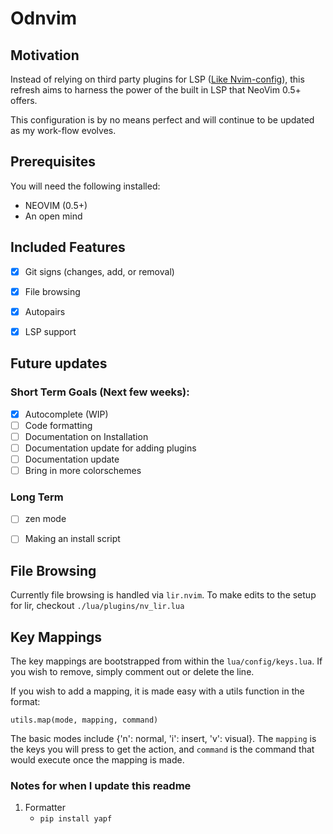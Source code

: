 # Odnvim 

## Motivation

Instead of relying on third party plugins for LSP ([Like Nvim-config](https://github.com/OkelleyDevelopment/Nvim-Config)), 
this refresh aims to harness the power of the built in LSP that NeoVim 0.5+ offers.

This configuration is by no means perfect and will continue to be updated as my work-flow
evolves.

## Prerequisites

You will need the following installed:

- NEOVIM (0.5+)
- An open mind

## Included Features
- [x] Git signs (changes, add, or removal)
- [x] File browsing
- [x] Autopairs
- [x] LSP support


## Future updates

### Short Term Goals (Next few weeks):
- [x] Autocomplete  (WIP)
- [ ] Code formatting
- [ ] Documentation on Installation
- [ ] Documentation update for adding plugins
- [ ] Documentation update
- [ ] Bring in more colorschemes

### Long Term

- [ ] zen mode
- [ ] Making an install script


## File Browsing 

Currently file browsing is handled via `lir.nvim`. To make edits to the setup
for lir, checkout `./lua/plugins/nv_lir.lua`

## Key Mappings
The key mappings are bootstrapped from within the `lua/config/keys.lua`. If you
wish to remove, simply comment out or delete the line.

If you wish to add a mapping, it is made easy with a utils function in the format: 

```
utils.map(mode, mapping, command)
```
The basic modes include {'n': normal, 'i': insert, 'v': visual}. The `mapping` is the
keys you will press to get the action, and `command` is the command that would execute once 
the mapping is made.


### Notes for when I update this readme
1. Formatter 
    - `pip install yapf`


